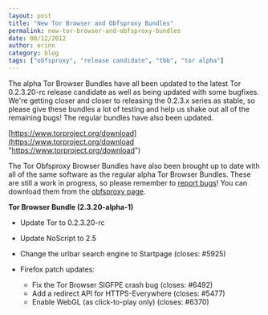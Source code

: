 ```yaml
---
layout: post
title: "New Tor Browser and Obfsproxy Bundles"
permalink: new-tor-browser-and-obfsproxy-bundles
date: 08/12/2012
author: erinn
category: blog
tags: ["obfsproxy", "release candidate", "tbb", "tor alpha"]
---
```


The alpha Tor Browser Bundles have all been updated to the latest Tor 0.2.3.20-rc release candidate as well as being updated with some bugfixes. We're getting closer and closer to releasing the 0.2.3.x series as stable, so please give these bundles a lot of testing and help us shake out all of the remaining bugs! The regular bundles have also been updated.

[https://www.torproject.org/download](https://www.torproject.org/download "https://www.torproject.org/download")

The Tor Obfsproxy Browser Bundles have also been brought up to date with all of the same software as the regular alpha Tor Browser Bundles. These are still a work in progress, so please remember to [report bugs](https://trac.torproject.org)! You can download them from the [obfsproxy page](https://www.torproject.org/projects/obfsproxy.html.en).

**Tor Browser Bundle (2.3.20-alpha-1)**

- Update Tor to 0.2.3.20-rc
- Update NoScript to 2.5
- Change the urlbar search engine to Startpage (closes: #5925)
- Firefox patch updates:

  - Fix the Tor Browser SIGFPE crash bug (closes: #6492)
  - Add a redirect API for HTTPS-Everywhere (closes: #5477)
  - Enable WebGL (as click-to-play only) (closes: #6370)

